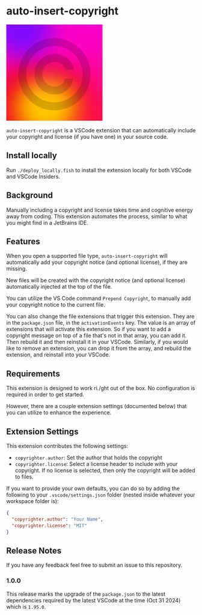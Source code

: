# auto-insert-copyright

<img
  src="https://github.com/r3bl-org/auto-insert-copyright/blob/main/auto-insert-copyright-icon.png?raw=true"
  width="256"
/>

`auto-insert-copyright` is a VSCode extension that can automatically include your
copyright and license (if you have one) in your source code.

## Install locally

Run `./deploy_locally.fish` to install the extension locally for both VSCode and VSCode
Insiders.

## Background

Manually including a copyright and license takes time and cognitive energy away from
coding. This extension automates the process, similar to what you might find in a
JetBrains IDE.

## Features

When you open a supported file type, `auto-insert-copyright` will automatically add your
copyright notice (and optional license), if they are missing.

New files will be created with the copyright notice (and optional license) automatically
injected at the top of the file.

You can utilize the VS Code command `Prepend Copyright`, to manually add your copyright
notice to the current file.

You can also change the file extensions that trigger this extension. They are in the
`package.json` file, in the `activationEvents` key. The value is an array of extensions
that will activate this extension. So if you want to add a copyright message on top
of a file that's not in that array, you can add it. Then rebuild it and then reinstall
it in your VSCode. Similarly, if you would like to remove an extension, you can drop it
from the array, and rebuild the extension, and reinstall into your VSCode.

## Requirements

This extension is designed to work ri./ght out of the box. No configuration is required in
order to get started.

However, there are a couple extension settings (documented below) that you can utilize to
enhance the experience.

## Extension Settings

This extension contributes the following settings:

- `copyrighter.author`: Set the author that holds the copyright
- `copyrighter.license`: Select a license header to include with your copyright. If no license is
  selected, then only the copyright will be added to files.

If you want to provide your own defaults, you can do so by adding the following to your
`.vscode/settings.json` folder (nested inside whatever your workspace folder is):

```json
{
  "copyrighter.author": "Your Name",
  "copyrighter.license": "MIT"
}
```

## Release Notes

If you have any feedback feel free to submit an issue to this repository.

### 1.0.0

This release marks the upgrade of the `package.json` to the latest dependencies required by the
latest VSCode at the time (Oct 31 2024) which is `1.95.0`.
